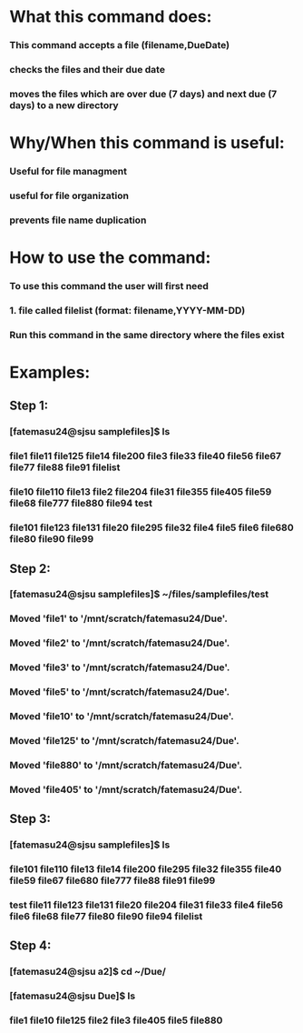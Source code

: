 # What this command does:

### This command accepts a file (filename,DueDate)
### checks the files and their due date
### moves the files which are over due (7 days) and next due (7 days) to a new directory



# Why/When this command is useful:

### Useful for file managment
### useful for file organization
### prevents file name duplication


 
# How to use the command:

### To use this command the user will first need
### 1. file called filelist (format: filename,YYYY-MM-DD)
### Run this command in the same directory where the files exist



# Examples:


## Step 1:
### [fatemasu24@sjsu samplefiles]$ ls

### file1    file11   file125  file14  file200  file3   file33   file40   file56  file67   file77   file88   file91  filelist

### file10   file110  file13   file2   file204  file31  file355  file405  file59  file68   file777  file880  file94  test

### file101  file123  file131  file20  file295  file32  file4    file5    file6   file680  file80   file90   file99



## Step 2:
### [fatemasu24@sjsu samplefiles]$ ~/files/samplefiles/test

### Moved 'file1' to '/mnt/scratch/fatemasu24/Due'.

### Moved 'file2' to '/mnt/scratch/fatemasu24/Due'.

### Moved 'file3' to '/mnt/scratch/fatemasu24/Due'.

### Moved 'file5' to '/mnt/scratch/fatemasu24/Due'.

### Moved 'file10' to '/mnt/scratch/fatemasu24/Due'.

### Moved 'file125' to '/mnt/scratch/fatemasu24/Due'.

### Moved 'file880' to '/mnt/scratch/fatemasu24/Due'.

### Moved 'file405' to '/mnt/scratch/fatemasu24/Due'.



## Step 3:
### [fatemasu24@sjsu samplefiles]$ ls

### file101  file110  file13   file14  file200  file295  file32  file355  file40  file59  file67  file680  file777  file88  file91  file99 

### test file11   file123  file131  file20  file204  file31   file33  file4    file56  file6   file68  file77   file80   file90  file94  filelist



## Step 4:
### [fatemasu24@sjsu a2]$ cd ~/Due/

### [fatemasu24@sjsu Due]$ ls

### file1  file10  file125  file2  file3  file405  file5  file880
